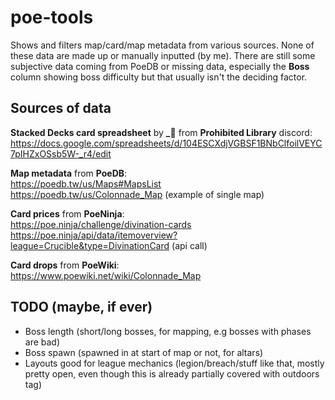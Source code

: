# poe-tools

Shows and filters map/card/map metadata from various sources. None of these data are made up or manually inputted (by me).
There are still some subjective data coming from PoeDB or missing data, especially the **Boss** column showing boss
difficulty but that usually isn't the deciding factor.

## Sources of data

**Stacked Decks card spreadsheet** by **_🐌** from **Prohibited Library** discord:  
https://docs.google.com/spreadsheets/d/104ESCXdjVGBSF1BNbClfoilVEYC7pIHZxOSsb5W-_r4/edit

**Map metadata** from **PoeDB**:  
https://poedb.tw/us/Maps#MapsList  
https://poedb.tw/us/Colonnade_Map (example of single map)  

**Card prices** from **PoeNinja**:  
https://poe.ninja/challenge/divination-cards  
https://poe.ninja/api/data/itemoverview?league=Crucible&type=DivinationCard (api call)  

**Card drops** from **PoeWiki**:  
https://www.poewiki.net/wiki/Colonnade_Map  

## TODO (maybe, if ever)

- Boss length (short/long bosses, for mapping, e.g bosses with phases are bad)
- Boss spawn (spawned in at start of map or not, for altars)
- Layouts good for league mechanics (legion/breach/stuff like that, mostly
    pretty open, even though this is already partially covered with outdoors
    tag)
